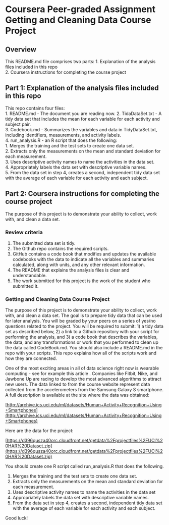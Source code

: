 # Coursera Peer-graded Assignment Getting and Cleaning Data Course Project

## Overview

This README.md file comprises two parts: 
	1. Explanation of the analysis files included in this repo  
	2. Coursera instructions for completing the course project  

## Part 1: Explanation of the analysis files included in this repo

This repo contains four files:  
    1. README.md - The document you are reading now.
    2. TidaDataSet.txt - A tidy data set that includes the mean for each variable for each activity and subject pair.  
    3. Codebook.md - Summarizes the variables and data in TidyDataSet.txt, including identifiers, measurements, and activity labels.  
    4. run_analysis.R - an R script that does the following:  
	    1. Merges the training and the test sets to create one data set.  
	    2. Extracts only the measurements on the mean and standard deviation for each measurement.  
	    3. Uses descriptive activity names to name the activities in the data set.  
	    4. Appropriately labels the data set with descriptive variable names.  
	    5. From the data set in step 4, creates a second, independent tidy data set with the average of each variable for each activity and each subject.  
    
## Part 2: Coursera instructions for completing the course project

The purpose of this project is to demonstrate your ability to collect, work with, and clean a data set.

### Review criteria

1. The submitted data set is tidy.  
2. The Github repo contains the required scripts.  
3. GitHub contains a code book that modifies and updates the available codebooks with the data to indicate all the variables and summaries calculated, along with units, and any other relevant information.  
4. The README that explains the analysis files is clear and understandable.  
5. The work submitted for this project is the work of the student who submitted it.

### Getting and Cleaning Data Course Project

The purpose of this project is to demonstrate your ability to collect, work with, and clean a data set. The goal is to prepare tidy data that can be used for later analysis. You will be graded by your peers on a series of yes/no questions related to the project. You will be required to submit: 1) a tidy data set as described below, 2) a link to a Github repository with your script for performing the analysis, and 3) a code book that describes the variables, the data, and any transformations or work that you performed to clean up the data called CodeBook.md. You should also include a README.md in the repo with your scripts. This repo explains how all of the scripts work and how they are connected.

One of the most exciting areas in all of data science right now is wearable computing - see for example this article . Companies like Fitbit, Nike, and Jawbone Up are racing to develop the most advanced algorithms to attract new users. The data linked to from the course website represent data collected from the accelerometers from the Samsung Galaxy S smartphone. A full description is available at the site where the data was obtained:

[http://archive.ics.uci.edu/ml/datasets/Human+Activity+Recognition+Using+Smartphones](http://archive.ics.uci.edu/ml/datasets/Human+Activity+Recognition+Using+Smartphones)

Here are the data for the project:

[https://d396qusza40orc.cloudfront.net/getdata%2Fprojectfiles%2FUCI%20HAR%20Dataset.zip](https://d396qusza40orc.cloudfront.net/getdata%2Fprojectfiles%2FUCI%20HAR%20Dataset.zip)

You should create one R script called run_analysis.R that does the following.

1. Merges the training and the test sets to create one data set.
2. Extracts only the measurements on the mean and standard deviation for each measurement.
3. Uses descriptive activity names to name the activities in the data set
4. Appropriately labels the data set with descriptive variable names.
5. From the data set in step 4, creates a second, independent tidy data set with the average of each variable for each activity and each subject.

Good luck!
